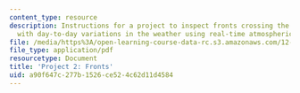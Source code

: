 ```yaml
---
content_type: resource
description: Instructions for a project to inspect fronts crossing the country associated
  with day-to-day variations in the weather using real-time atmospheric observations.
file: /media/https%3A/open-learning-course-data-rc.s3.amazonaws.com/12-307-weather-and-climate-laboratory-spring-2009/a90f647c277b1526ce524c62d11d4584_project2.pdf
file_type: application/pdf
resourcetype: Document
title: 'Project 2: Fronts'
uid: a90f647c-277b-1526-ce52-4c62d11d4584
---
```

